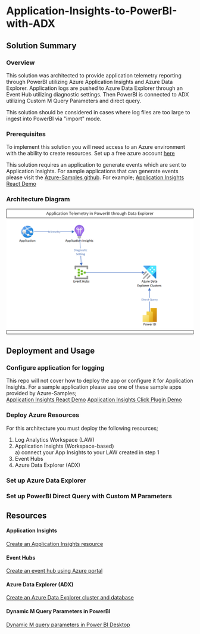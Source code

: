 # Application-Insights-to-PowerBI-with-ADX

## Solution Summary
### Overview
This solution was architected to provide application telemetry reporting through PowerBI utilizing Azure Application Insights and Azure Data Explorer.  Application logs are pushed to Azure Data Explorer through an Event Hub utilizing diagnostic settings.  Then PowerBI is connected to ADX utilizing Custom M Query Parameters and direct query.

This solution should be considered in cases where log files are too large to ingest into PowerBI via "import" mode.

### Prerequisites
To implement this solution you will need access to an Azure environment with the ability to create resources.  Set up a free azure account [here](https://azure.microsoft.com/en-ca/free/search/?OCID=AIDcmmqz3gd78m_SEM_af052705cd091cba049645f7a218ed35:G:s&ef_id=af052705cd091cba049645f7a218ed35:G:s&msclkid=af052705cd091cba049645f7a218ed35)


This solution requires an application to generate events which are sent to Application Insights.  For sample applications that can generate events please visit the [Azure-Samples github](https://github.com/Azure-Samples).  For example; [Application Insights React Demo](https://github.com/Azure-Samples/application-insights-react-demo)

### Architecture Diagram
![Solution Architecture](https://github.com/rosscouldrey/Application-Insights-to-PowerBI-with-ADX/blob/2633b6ac066e5f6f39fc53035cf62c853041dbfa/Images/AppInsights%20to%20PowerBI%20using%20ADX%20Architecture.png)

## Deployment and Usage
### Configure application for logging

This repo will not cover how to deploy the app or configure it for Application Insights.  For a sample application please use one of these sample apps provided by Azure-Samples; <br>
<list>
[Application Insights React Demo](https://github.com/Azure-Samples/application-insights-react-demo)
[Application Insights Click Plugin Demo](https://github.com/Azure-Samples/Application-Insights-Click-Plugin-Demo)
</list>

### Deploy Azure Resources

For this architecture you must deploy the following resources;
1) Log Analytics Workspace (LAW)
2) Application Insights (Workspace-based) <br> a) connect your App Insights to your LAW created in step 1
3) Event Hubs
4) Azure Data Explorer (ADX)

### Set up Azure Data Explorer

### Set up PowerBI Direct Query with Custom M Parameters

## Resources

#### Application Insights
[Create an Application Insights resource](https://docs.microsoft.com/en-us/azure/azure-monitor/app/create-workspace-resource)

#### Event Hubs
[Create an event hub using Azure portal](https://docs.microsoft.com/en-us/azure/event-hubs/event-hubs-create)

#### Azure Data Explorer (ADX)
[Create an Azure Data Explorer cluster and database](https://docs.microsoft.com/en-us/azure/data-explorer/create-cluster-database-portal)

#### Dynamic M Query Parameters in PowerBI
[Dynamic M query parameters in Power BI Desktop](https://docs.microsoft.com/en-us/power-bi/connect-data/desktop-dynamic-m-query-parameters)
